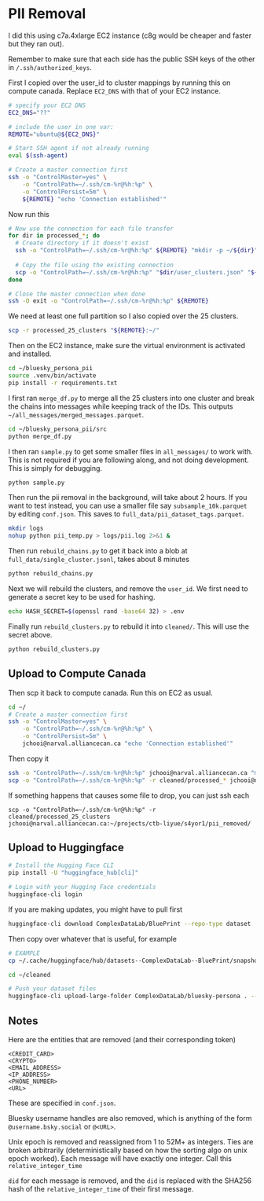 # PII Removal

I did this using c7a.4xlarge EC2 instance (c8g would be cheaper and faster but they ran out).

Remember to make sure that each side has the public SSH keys of the other in `/.ssh/authorized_keys`.

First I copied over the user_id to cluster mappings by running this on compute canada. Replace `EC2_DNS` with that of your EC2 instance.

```bash
# specify your EC2 DNS
EC2_DNS="??"

# include the user in one var:
REMOTE="ubuntu@${EC2_DNS}"

# Start SSH agent if not already running
eval $(ssh-agent)

# Create a master connection first
ssh -o "ControlMaster=yes" \
    -o "ControlPath=~/.ssh/cm-%r@%h:%p" \
    -o "ControlPersist=5m" \
    ${REMOTE} "echo 'Connection established'"
```

Now run this
```bash
# Now use the connection for each file transfer
for dir in processed_*; do
  # Create directory if it doesn't exist
  ssh -o "ControlPath=~/.ssh/cm-%r@%h:%p" ${REMOTE} "mkdir -p ~/${dir}"
  
  # Copy the file using the existing connection
  scp -o "ControlPath=~/.ssh/cm-%r@%h:%p" "$dir/user_clusters.json" "${REMOTE}:~/${dir}/"
done

# Close the master connection when done
ssh -O exit -o "ControlPath=~/.ssh/cm-%r@%h:%p" ${REMOTE}
```

We need at least one full partition so I also copied over the 25 clusters.
```bash
scp -r processed_25_clusters "${REMOTE}:~/"
```

Then on the EC2 instance, make sure the virtual environment is activated and installed.

```bash
cd ~/bluesky_persona_pii
source .venv/bin/activate
pip install -r requirements.txt
```

I first ran `merge_df.py` to merge all the 25 clusters into one cluster and break the chains into messages while keeping track of the IDs. This outputs `~/all_messages/merged_messages.parquet`.

```bash
cd ~/bluesky_persona_pii/src
python merge_df.py
```

I then ran `sample.py` to get some smaller files in `all_messages/` to work with. This is not required if you are following along, and not doing development. This is simply for debugging.

```bash
python sample.py
```

Then run the pii removal in the background, will take about 2 hours. If you want to test instead, you can use a smaller file say `subsample_10k.parquet` by editing `conf.json`. This saves to `full_data/pii_dataset_tags.parquet`.

```bash
mkdir logs
nohup python pii_temp.py > logs/pii.log 2>&1 &
```

Then run `rebuild_chains.py` to get it back into a blob at `full_data/single_cluster.jsonl`, takes about 8 minutes

```bash
python rebuild_chains.py
```

Next we will rebuild the clusters, and remove the `user_id`. We first need to generate a secret key to be used for hashing.

```bash
echo HASH_SECRET=$(openssl rand -base64 32) > .env
```

Finally run `rebuild_clusters.py` to rebuild it into `cleaned/`. This will use the secret above.

```bash
python rebuild_clusters.py
```

## Upload to Compute Canada
Then scp it back to compute canada. Run this on EC2 as usual.

```bash
cd ~/
# Create a master connection first
ssh -o "ControlMaster=yes" \
    -o "ControlPath=~/.ssh/cm-%r@%h:%p" \
    -o "ControlPersist=5m" \
    jchooi@narval.alliancecan.ca "echo 'Connection established'"
```

Then copy it
```bash
ssh -o "ControlPath=~/.ssh/cm-%r@%h:%p" jchooi@narval.alliancecan.ca "mkdir -p ~/projects/ctb-liyue/s4yor1/pii_removed/"
scp -o "ControlPath=~/.ssh/cm-%r@%h:%p" -r cleaned/processed_* jchooi@narval.alliancecan.ca:~/projects/ctb-liyue/s4yor1/pii_removed/
```

If something happens that causes some file to drop, you can just ssh each
```
scp -o "ControlPath=~/.ssh/cm-%r@%h:%p" -r cleaned/processed_25_clusters jchooi@narval.alliancecan.ca:~/projects/ctb-liyue/s4yor1/pii_removed/
```

## Upload to Huggingface

```bash
# Install the Hugging Face CLI
pip install -U "huggingface_hub[cli]"

# Login with your Hugging Face credentials
huggingface-cli login
```

If you are making updates, you might have to pull first

```bash
huggingface-cli download ComplexDataLab/BluePrint --repo-type dataset
```

Then copy over whatever that is useful, for example

```bash
# EXAMPLE
cp ~/.cache/huggingface/hub/datasets--ComplexDataLab--BluePrint/snapshots/34ff669510ee4db3a26952076b711a6afa75970b/{README.md,croissant.json} ~/cleaned/
```

```bash
cd ~/cleaned

# Push your dataset files
huggingface-cli upload-large-folder ComplexDataLab/bluesky-persona . --repo-type=dataset --num-workers=16
```

## Notes

Here are the entities that are removed (and their corresponding token)
```
<CREDIT_CARD>
<CRYPTO>
<EMAIL_ADDRESS>
<IP_ADDRESS>
<PHONE_NUMBER>
<URL>
```

These are specified in `conf.json`.

Bluesky username handles are also removed, which is anything of the form `@username.bsky.social` or `@<URL>`.

Unix epoch is removed and reassigned from 1 to 52M+ as integers. Ties are broken arbitrarily (deterministically based on how the sorting algo on unix epoch worked). Each message will have exactly one integer. Call this `relative_integer_time`

`did` for each message is removed, and the `did` is replaced with the SHA256 hash of the `relative_integer_time` of their first message.

